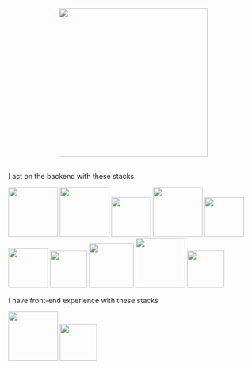 <div id="header" align="center">
  <img src="https://media.tenor.com/d22Jj6OezUsAAAAi/isekai-quartet-anime.gif" width="300"/>
</div>
<br>
<div>
  <p>I act on the backend with these stacks</p>
  <img src="https://img.shields.io/badge/javascript-%23323330.svg?style=for-the-badge&logo=javascript&logoColor=%23F7DF1E" width="100"/>
  <img src="https://img.shields.io/badge/typescript-%23007ACC.svg?style=for-the-badge&logo=typescript&logoColor=white" width="100"/>
  <img src="https://img.shields.io/badge/node.js-6DA55F?style=for-the-badge&logo=node.js&logoColor=white" width="80"/>
  <img src="https://img.shields.io/badge/express.js-%23404d59.svg?style=for-the-badge&logo=express&logoColor=%2361DAFB" width="100"/>
  <img src="https://img.shields.io/badge/python-3670A0?style=for-the-badge&logo=python&logoColor=ffdd54" width="80"/>
  <img src="https://img.shields.io/badge/flask-%23000.svg?style=for-the-badge&logo=flask&logoColor=white" width="80"/>
  <img src="https://img.shields.io/badge/mysql-%2300f.svg?style=for-the-badge&logo=mysql&logoColor=white" width="75"/>
  <img src="https://img.shields.io/badge/MongoDB-%234ea94b.svg?style=for-the-badge&logo=mongodb&logoColor=white" width="90"/>
  <img src="https://img.shields.io/badge/bootstrap-%23563D7C.svg?style=for-the-badge&logo=bootstrap&logoColor=white" width="100"/>
  <img src="https://img.shields.io/badge/react-%2320232a.svg?style=for-the-badge&logo=react&logoColor=%2361DAFB" width="75"/>
</di>
<br>
<div>
  <p>I have front-end experience with these stacks</p>
  <img src="https://img.shields.io/badge/bootstrap-%23563D7C.svg?style=for-the-badge&logo=bootstrap&logoColor=white" width="100"/>
  <img src="https://img.shields.io/badge/react-%2320232a.svg?style=for-the-badge&logo=react&logoColor=%2361DAFB" width="75"/>
</di>






